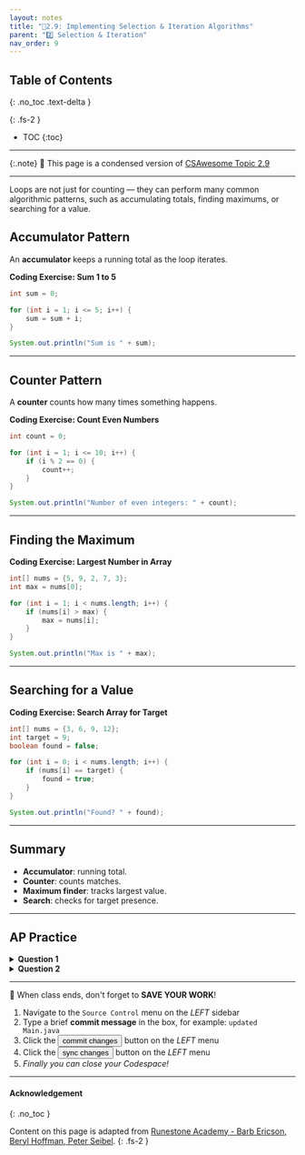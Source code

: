 ```yaml
---
layout: notes
title: "📓2.9: Implementing Selection & Iteration Algorithms" 
parent: "2️⃣ Selection & Iteration"
nav_order: 9
---
```


## Table of Contents
{: .no_toc .text-delta }

{: .fs-2 }
- TOC
{:toc}

---

{:.note}
📖 This page is a condensed version of [CSAwesome Topic 2.9]() 

---


Loops are not just for counting — they can perform many common algorithmic patterns, such as accumulating totals, finding maximums, or searching for a value.


## Accumulator Pattern

An **accumulator** keeps a running total as the loop iterates.

<div class="task" markdown="block">

**Coding Exercise: Sum 1 to 5**

```java
int sum = 0;

for (int i = 1; i <= 5; i++) {
    sum = sum + i;
}

System.out.println("Sum is " + sum);
````

</div>

---

## Counter Pattern

A **counter** counts how many times something happens.

<div class="task" markdown="block">

**Coding Exercise: Count Even Numbers**

```java
int count = 0;

for (int i = 1; i <= 10; i++) {
    if (i % 2 == 0) {
        count++;
    }
}

System.out.println("Number of even integers: " + count);
```

</div>

---

## Finding the Maximum

<div class="task" markdown="block">

**Coding Exercise: Largest Number in Array**

```java
int[] nums = {5, 9, 2, 7, 3};
int max = nums[0];

for (int i = 1; i < nums.length; i++) {
    if (nums[i] > max) {
        max = nums[i];
    }
}

System.out.println("Max is " + max);
```

</div>

---

## Searching for a Value

<div class="task" markdown="block">

**Coding Exercise: Search Array for Target**

```java
int[] nums = {3, 6, 9, 12};
int target = 9;
boolean found = false;

for (int i = 0; i < nums.length; i++) {
    if (nums[i] == target) {
        found = true;
    }
}

System.out.println("Found? " + found);
```

</div>

---

## Summary

* **Accumulator**: running total.
* **Counter**: counts matches.
* **Maximum finder**: tracks largest value.
* **Search**: checks for target presence.

---

## AP Practice

<details>
<summary><strong>Question 1</strong></summary>

What will this print?

```java
int sum = 0;
for (int i = 0; i < 4; i++) {
    sum += i;
}
System.out.println(sum);
```

**Answer:** `6` — because `0 + 1 + 2 + 3 = 6`.

</details>

<details>
<summary><strong>Question 2</strong></summary>

What does this code do?

```java
int count = 0;
for (int i = 1; i <= 10; i++) {
    if (i % 2 != 0) {
        count++;
    }
}
System.out.println(count);
```

**Answer:** Counts the odd numbers from 1 to 10, so it prints `5`.

</details>

---

<div class="warn" markdown="block">

🛑 When class ends, don't forget to **SAVE YOUR WORK**!

1. Navigate to the `Source Control` menu on the _LEFT_ sidebar
2. Type a brief **commit message** in the box, for example: `updated Main.java`
3. Click the <button type="button" name="button" class="btn btn-green">commit changes</button> button on the _LEFT_ menu
4. Click the <button type="button" name="button" class="btn btn-green">sync changes</button> button on the _LEFT_ menu
5. _Finally you can close your Codespace!_

</div>

---

#### Acknowledgement
{: .no_toc }

Content on this page is adapted from [Runestone Academy - Barb Ericson, Beryl Hoffman, Peter Seibel](https://runestone.academy/ns/books/published/csawesome2/csawesome2.html).
{: .fs-2 }
